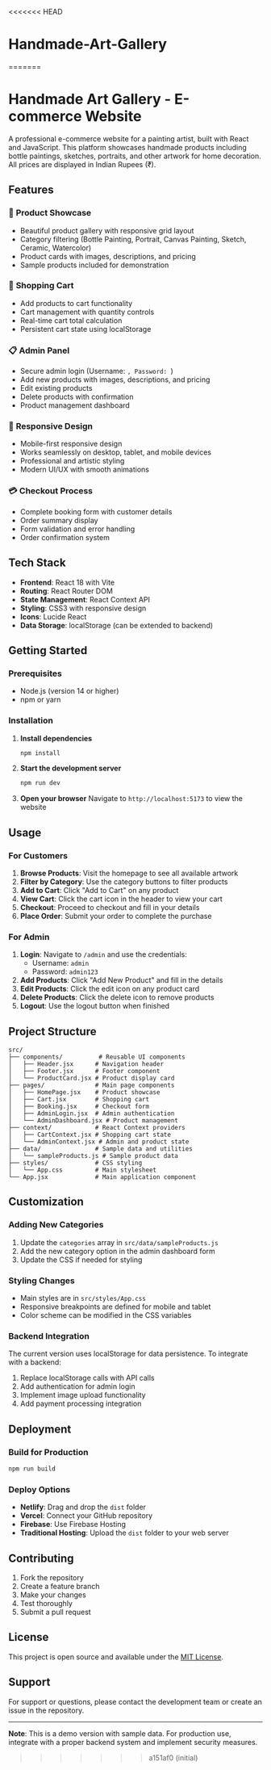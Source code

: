 <<<<<<< HEAD
# Handmade-Art-Gallery
=======
# Handmade Art Gallery - E-commerce Website

A professional e-commerce website for a painting artist, built with React and JavaScript. This platform showcases handmade products including bottle paintings, sketches, portraits, and other artwork for home decoration. All prices are displayed in Indian Rupees (₹).

## Features

### 🎨 **Product Showcase**
- Beautiful product gallery with responsive grid layout
- Category filtering (Bottle Painting, Portrait, Canvas Painting, Sketch, Ceramic, Watercolor)
- Product cards with images, descriptions, and pricing
- Sample products included for demonstration

### 🛒 **Shopping Cart**
- Add products to cart functionality
- Cart management with quantity controls
- Real-time cart total calculation
- Persistent cart state using localStorage

### 📋 **Admin Panel**
- Secure admin login (Username: ``, Password: ``)
- Add new products with images, descriptions, and pricing
- Edit existing products
- Delete products with confirmation
- Product management dashboard

### 📱 **Responsive Design**
- Mobile-first responsive design
- Works seamlessly on desktop, tablet, and mobile devices
- Professional and artistic styling
- Modern UI/UX with smooth animations

### 💳 **Checkout Process**
- Complete booking form with customer details
- Order summary display
- Form validation and error handling
- Order confirmation system

## Tech Stack

- **Frontend**: React 18 with Vite
- **Routing**: React Router DOM
- **State Management**: React Context API
- **Styling**: CSS3 with responsive design
- **Icons**: Lucide React
- **Data Storage**: localStorage (can be extended to backend)

## Getting Started

### Prerequisites
- Node.js (version 14 or higher)
- npm or yarn

### Installation

1. **Install dependencies**
   ```bash
   npm install
   ```

2. **Start the development server**
   ```bash
   npm run dev
   ```

3. **Open your browser**
   Navigate to `http://localhost:5173` to view the website

## Usage

### For Customers
1. **Browse Products**: Visit the homepage to see all available artwork
2. **Filter by Category**: Use the category buttons to filter products
3. **Add to Cart**: Click "Add to Cart" on any product
4. **View Cart**: Click the cart icon in the header to view your cart
5. **Checkout**: Proceed to checkout and fill in your details
6. **Place Order**: Submit your order to complete the purchase

### For Admin
1. **Login**: Navigate to `/admin` and use the credentials:
   - Username: `admin`
   - Password: `admin123`
2. **Add Products**: Click "Add New Product" and fill in the details
3. **Edit Products**: Click the edit icon on any product card
4. **Delete Products**: Click the delete icon to remove products
5. **Logout**: Use the logout button when finished

## Project Structure

```
src/
├── components/          # Reusable UI components
│   ├── Header.jsx      # Navigation header
│   ├── Footer.jsx      # Footer component
│   └── ProductCard.jsx # Product display card
├── pages/              # Main page components
│   ├── HomePage.jsx    # Product showcase
│   ├── Cart.jsx        # Shopping cart
│   ├── Booking.jsx     # Checkout form
│   ├── AdminLogin.jsx  # Admin authentication
│   └── AdminDashboard.jsx # Product management
├── context/            # React Context providers
│   ├── CartContext.jsx # Shopping cart state
│   └── AdminContext.jsx # Admin and product state
├── data/               # Sample data and utilities
│   └── sampleProducts.js # Sample product data
├── styles/             # CSS styling
│   └── App.css         # Main stylesheet
└── App.jsx             # Main application component
```

## Customization

### Adding New Categories
1. Update the `categories` array in `src/data/sampleProducts.js`
2. Add the new category option in the admin dashboard form
3. Update the CSS if needed for styling

### Styling Changes
- Main styles are in `src/styles/App.css`
- Responsive breakpoints are defined for mobile and tablet
- Color scheme can be modified in the CSS variables

### Backend Integration
The current version uses localStorage for data persistence. To integrate with a backend:

1. Replace localStorage calls with API calls
2. Add authentication for admin login
3. Implement image upload functionality
4. Add payment processing integration

## Deployment

### Build for Production
```bash
npm run build
```

### Deploy Options
- **Netlify**: Drag and drop the `dist` folder
- **Vercel**: Connect your GitHub repository
- **Firebase**: Use Firebase Hosting
- **Traditional Hosting**: Upload the `dist` folder to your web server

## Contributing

1. Fork the repository
2. Create a feature branch
3. Make your changes
4. Test thoroughly
5. Submit a pull request

## License

This project is open source and available under the [MIT License](LICENSE).

## Support

For support or questions, please contact the development team or create an issue in the repository.

---

**Note**: This is a demo version with sample data. For production use, integrate with a proper backend system and implement security measures.
>>>>>>> a151af0 (initial)
